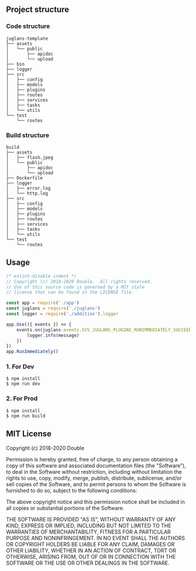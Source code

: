 ## Project structure

### Code structure

    juglans-template
    ├── assets
    │   └── public
    │       ├── apidoc
    │       └── upload
    ├── bin
    ├── logger
    ├── src
    │   ├── config
    │   ├── models
    │   ├── plugins
    │   ├── routes
    │   ├── services
    │   ├── tasks
    │   └── utils
    └── test
        └── routes

### Build structure

    build
    ├── assets
    │   ├── flash.jpeg
    │   └── public
    │       ├── apidoc
    │       └── upload
    ├── Dockerfile
    ├── logger
    │   ├── error.log
    │   └── http.log
    ├── src
    │   ├── config
    │   ├── models
    │   ├── plugins
    │   ├── routes
    │   ├── services
    │   ├── tasks
    │   └── utils
    └── test
        └── routes

## Usage

```javascript
/* eslint-disable indent */
// Copyright (c) 2018-2020 Double.  All rights reserved.
// Use of this source code is governed by a MIT style
// license that can be found in the LICENSE file.

const app = require('./app')
const juglans = require('./juglans')
const logger = require('./addition').logger

app.Use(({ events }) => {
    events.on(juglans.events.SYS_JUGLANS_PLUGINS_RUNIMMEDIATELY_SUCCEED, function (message) {
        logger.info(message)
    })
})
app.RunImmediately()
```

### 1. For Dev
```shell
$ npm install
$ npm run dev
```
### 2. For Prod
```shell
$ npm install
$ npm run build
```

## MIT License

Copyright (c) 2018-2020 Double

Permission is hereby granted, free of charge, to any person obtaining a copy
of this software and associated documentation files (the "Software"), to deal
in the Software without restriction, including without limitation the rights
to use, copy, modify, merge, publish, distribute, sublicense, and/or sell
copies of the Software, and to permit persons to whom the Software is
furnished to do so, subject to the following conditions:

The above copyright notice and this permission notice shall be included in all
copies or substantial portions of the Software.

THE SOFTWARE IS PROVIDED "AS IS", WITHOUT WARRANTY OF ANY KIND, EXPRESS OR
IMPLIED, INCLUDING BUT NOT LIMITED TO THE WARRANTIES OF MERCHANTABILITY,
FITNESS FOR A PARTICULAR PURPOSE AND NONINFRINGEMENT. IN NO EVENT SHALL THE
AUTHORS OR COPYRIGHT HOLDERS BE LIABLE FOR ANY CLAIM, DAMAGES OR OTHER
LIABILITY, WHETHER IN AN ACTION OF CONTRACT, TORT OR OTHERWISE, ARISING FROM,
OUT OF OR IN CONNECTION WITH THE SOFTWARE OR THE USE OR OTHER DEALINGS IN THE
SOFTWARE.
